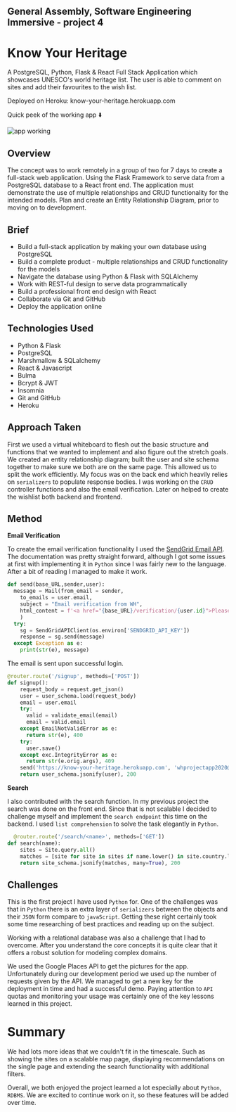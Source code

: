 ## General Assembly, Software Engineering Immersive - project 4
 
# Know Your Heritage 
A PostgreSQL, Python, Flask & React Full Stack Application which showcases UNESCO's world heritage list. The user is able to comment on sites and add their favourites to the wish list. 

Deployed on Heroku: know-your-heritage.herokuapp.com

Quick peek of the working app ⬇️

![app working](heritage.gif)


## Overview
The concept was to work remotely in a group of two for 7 days to create a full-stack web application. Using the Flask Framework to serve data from a PostgreSQL database to a React front end. The application must demonstrate the use of multiple relationships and CRUD functionality for the intended models. Plan and create an Entity Relationship Diagram, prior to moving on to development.
 
## Brief
- Build a full-stack application by making your own database using PostgreSQL
- Build a complete product - multiple relationships and CRUD functionality for the models
- Navigate the database using Python & Flask with SQLAlchemy
- Work with REST-ful design to serve data programmatically
- Build a professional front end design with React
- Collaborate via Git and GitHub
- Deploy the application online

 
## Technologies Used

- Python & Flask
- PostgreSQL
- Marshmallow & SQLalchemy
- React & Javascript
- Bulma
- Bcrypt & JWT
- Insomnia 
- Git and GitHub 
- Heroku

   
## Approach Taken

First we used a virtual whiteboard to flesh out the basic structure and functions that we wanted to implement and also figure out the stretch goals. We created an entity relationship diagram;
built the user and site schema together to make sure we both are on the same page. This allowed us to split the work efficiently.
My focus was on the back end which heavily relies  on `serializers` to populate response bodies. I was working on the `CRUD` controller functions and also the email verification. Later on helped to create the wishlist both backend and frontend.

## Method
 
**Email Verification**

To create the email verification functionality I used the [SendGrid Email API](https://sendgrid.com/docs/API_Reference/index.html). 
The documentation was pretty straight forward, although I got some issues at first with implementing it in `Python` since I was fairly new to the language. After a bit of reading I managed to make it work.

```python
def send(base_URL,sender,user):
  message = Mail(from_email = sender,
    to_emails = user.email,
    subject = "Email verification from WH",
    html_content = f'<a href="{base_URL}/verification/{user.id}">Please click here to verify your email address</a>'
    )
  try:
    sg = SendGridAPIClient(os.environ['SENDGRID_API_KEY'])
    response = sg.send(message)
  except Exception as e:
    print(str(e), message)
```
The email is sent upon successful login. 

```python
@router.route('/signup', methods=['POST'])
def signup():
    request_body = request.get_json()
    user = user_schema.load(request_body)
    email = user.email
    try:
      valid = validate_email(email)
      email = valid.email
    except EmailNotValidError as e:
      return str(e), 400
    try: 
      user.save()
    except exc.IntegrityError as e:
      return str(e.orig.args), 409
    send('https://know-your-heritage.herokuapp.com', 'whprojectapp2020@gmail.com', user)
    return user_schema.jsonify(user), 200
```

**Search** 

I also contributed with the search function. In my previous project the search was done on the front end. Since that is not scalable I decided to challenge myself and implement the `search endpoint` this time on the backend. I used `list comprehension` to solve the task elegantly in `Python`.


```python
  @router.route('/search/<name>', methods=['GET'])
def search(name):
    sites = Site.query.all()
    matches = [site for site in sites if name.lower() in site.country.lower()]
    return site_schema.jsonify(matches, many=True), 200

 ```
## Challenges

This is the first project I have used `Python` for. One of the challenges was that in `Python` there is an extra layer of `serializers` between the objects   and their `JSON` form  compare to `javaScript`. Getting these right certainly took some time researching of best practices and reading up on the subject.

Working with a relational database was also a challenge that I had to overcome. After you understand the core concepts it is quite clear that it offers a robust solution for modeling complex domains. 

We used the Google Places API to get the pictures for the app. Unfortunately during our development period we used up the number of requests given by the API. We managed to get a new key for the deployment in time and had a successful demo. Paying attention to `API` quotas and monitoring your usage was certainly  one of the key lessons learned in this project. 


# Summary

We had lots more ideas that we couldn't fit in the timescale. Such as showing the sites on a scalable map page, displaying recommendations on the single page and extending the search functionality with additional filters. 

Overall,  we both enjoyed the project learned a lot especially about `Python`, `RDBMS`. We are excited to continue work on it, so these features will be added over time.
 

